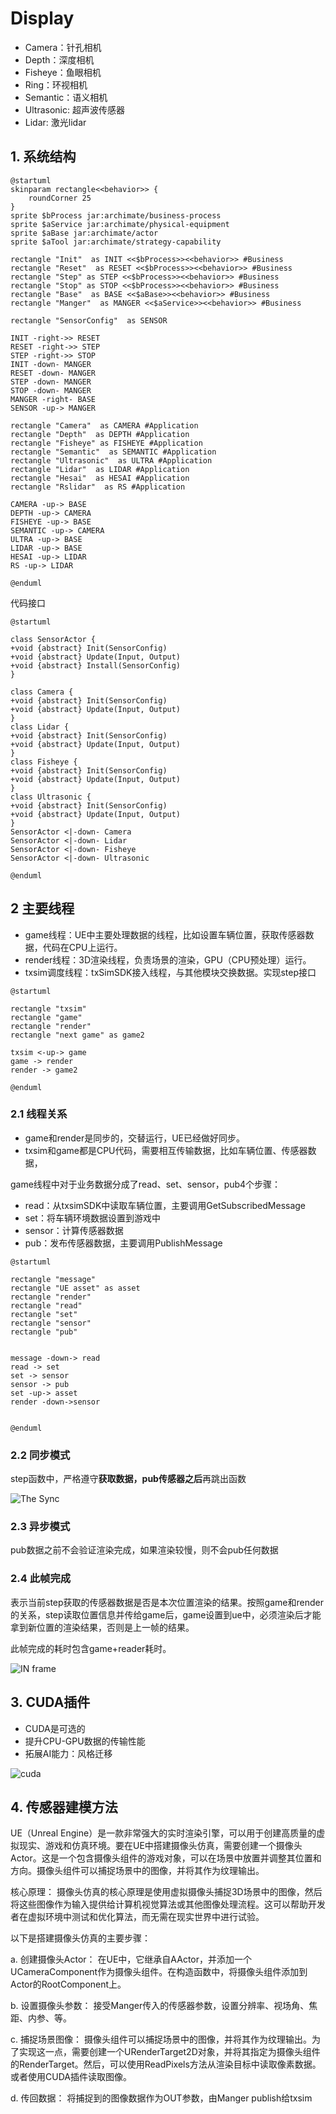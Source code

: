# Display

* Camera：针孔相机
* Depth：深度相机
* Fisheye：鱼眼相机
* Ring：环视相机
* Semantic：语义相机
* Ultrasonic: 超声波传感器
* Lidar: 激光lidar

## 1. 系统结构

```plantuml
@startuml
skinparam rectangle<<behavior>> {
    roundCorner 25
}
sprite $bProcess jar:archimate/business-process
sprite $aService jar:archimate/physical-equipment
sprite $aBase jar:archimate/actor
sprite $aTool jar:archimate/strategy-capability

rectangle "Init"  as INIT <<$bProcess>><<behavior>> #Business
rectangle "Reset"  as RESET <<$bProcess>><<behavior>> #Business
rectangle "Step" as STEP <<$bProcess>><<behavior>> #Business
rectangle "Stop" as STOP <<$bProcess>><<behavior>> #Business
rectangle "Base"  as BASE <<$aBase>><<behavior>> #Business
rectangle "Manger"  as MANGER <<$aService>><<behavior>> #Business

rectangle "SensorConfig"  as SENSOR

INIT -right->> RESET
RESET -right->> STEP
STEP -right->> STOP
INIT -down- MANGER
RESET -down- MANGER
STEP -down- MANGER
STOP -down- MANGER
MANGER -right- BASE
SENSOR -up-> MANGER

rectangle "Camera"  as CAMERA #Application
rectangle "Depth"  as DEPTH #Application
rectangle "Fisheye" as FISHEYE #Application
rectangle "Semantic"  as SEMANTIC #Application
rectangle "Ultrasonic"  as ULTRA #Application
rectangle "Lidar"  as LIDAR #Application
rectangle "Hesai"  as HESAI #Application
rectangle "Rslidar"  as RS #Application

CAMERA -up-> BASE
DEPTH -up-> CAMERA
FISHEYE -up-> BASE
SEMANTIC -up-> CAMERA
ULTRA -up-> BASE
LIDAR -up-> BASE
HESAI -up-> LIDAR
RS -up-> LIDAR

@enduml
```

代码接口

```plantuml
@startuml

class SensorActor {
+void {abstract} Init(SensorConfig)
+void {abstract} Update(Input, Output)
+void {abstract} Install(SensorConfig)
}

class Camera {
+void {abstract} Init(SensorConfig)
+void {abstract} Update(Input, Output)
}
class Lidar {
+void {abstract} Init(SensorConfig)
+void {abstract} Update(Input, Output)
}
class Fisheye {
+void {abstract} Init(SensorConfig)
+void {abstract} Update(Input, Output)
}
class Ultrasonic {
+void {abstract} Init(SensorConfig)
+void {abstract} Update(Input, Output)
}
SensorActor <|-down- Camera
SensorActor <|-down- Lidar
SensorActor <|-down- Fisheye
SensorActor <|-down- Ultrasonic

@enduml
```



## 2 主要线程

* game线程：UE中主要处理数据的线程，比如设置车辆位置，获取传感器数据，代码在CPU上运行。
* render线程：3D渲染线程，负责场景的渲染，GPU（CPU预处理）运行。
* txsim调度线程：txSimSDK接入线程，与其他模块交换数据。实现step接口

```plantuml
@startuml

rectangle "txsim"
rectangle "game"
rectangle "render"
rectangle "next game" as game2

txsim <-up-> game
game -> render
render -> game2

@enduml
```

### 2.1 线程关系

* game和render是同步的，交替运行，UE已经做好同步。
* txsim和game都是CPU代码，需要相互传输数据，比如车辆位置、传感器数据，

game线程中对于业务数据分成了read、set、sensor，pub4个步骤：

* read：从txsimSDK中读取车辆位置，主要调用GetSubscribedMessage
* set：将车辆环境数据设置到游戏中
* sensor：计算传感器数据
* pub：发布传感器数据，主要调用PublishMessage

```plantuml
@startuml

rectangle "message"
rectangle "UE asset" as asset
rectangle "render"
rectangle "read"
rectangle "set"
rectangle "sensor"
rectangle "pub"


message -down-> read
read -> set
set -> sensor
sensor -> pub
set -up-> asset
render -down->sensor


@enduml
```

### 2.2 同步模式

step函数中，严格遵守**获取数据，pub传感器之后**再跳出函数

![The Sync](sync.png)

### 2.3 异步模式

pub数据之前不会验证渲染完成，如果渲染较慢，则不会pub任何数据

### 2.4 此帧完成

表示当前step获取的传感器数据是否是本次位置渲染的结果。按照game和render的关系，step读取位置信息并传给game后，game设置到ue中，必须渲染后才能拿到新位置的渲染结果，否则是上一帧的结果。

此帧完成的耗时包含game+reader耗时。

![IN frame](inframe.png)

## 3. CUDA插件

* CUDA是可选的
* 提升CPU-GPU数据的传输性能
* 拓展AI能力：风格迁移

![cuda](cuda.png)

## 4. 传感器建模方法

UE（Unreal Engine）是一款非常强大的实时渲染引擎，可以用于创建高质量的虚拟现实、游戏和仿真环境。要在UE中搭建摄像头仿真，需要创建一个摄像头Actor。这是一个包含摄像头组件的游戏对象，可以在场景中放置并调整其位置和方向。摄像头组件可以捕捉场景中的图像，并将其作为纹理输出。

核心原理： 摄像头仿真的核心原理是使用虚拟摄像头捕捉3D场景中的图像，然后将这些图像作为输入提供给计算机视觉算法或其他图像处理流程。这可以帮助开发者在虚拟环境中测试和优化算法，而无需在现实世界中进行试验。

以下是搭建摄像头仿真的主要步骤：

a. 创建摄像头Actor： 在UE中，它继承自AActor，并添加一个UCameraComponent作为摄像头组件。在构造函数中，将摄像头组件添加到Actor的RootComponent上。

b. 设置摄像头参数： 接受Manger传入的传感器参数，设置分辨率、视场角、焦距、内参、等。

c. 捕捉场景图像： 摄像头组件可以捕捉场景中的图像，并将其作为纹理输出。为了实现这一点，需要创建一个URenderTarget2D对象，并将其指定为摄像头组件的RenderTarget。然后，可以使用ReadPixels方法从渲染目标中读取像素数据。或者使用CUDA插件读取图像。

d. 传回数据： 将捕捉到的图像数据作为OUT参数，由Manger publish给txsim
